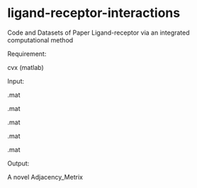 # ligand-receptor-interactions
Code and Datasets of Paper Ligand-receptor via an integrated computational method

Requirement:

cvx (matlab)

Input:

.mat

.mat

.mat

.mat

.mat

Output:

A novel Adjacency_Metrix
